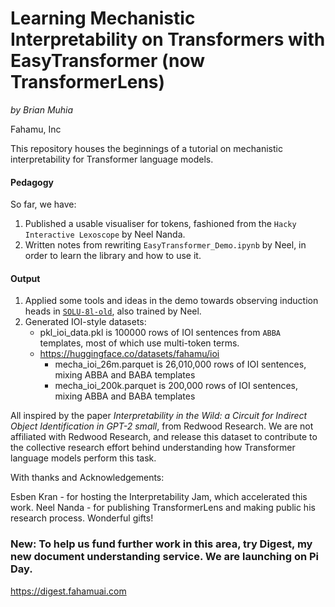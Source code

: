 # Learning Mechanistic Interpretability on Transformers with EasyTransformer (now TransformerLens)


_by Brian Muhia_

Fahamu, Inc


This repository houses the beginnings of a tutorial on mechanistic interpretability for Transformer language models.

#### Pedagogy
So far, we have:
1. Published a usable visualiser for tokens, fashioned from the `Hacky Interactive Lexoscope` by Neel Nanda.
1. Written notes from rewriting `EasyTransformer_Demo.ipynb` by Neel, in order to learn the library and how to use it.

#### Output
1. Applied some tools and ideas in the demo towards observing induction heads in [`SOLU-8l-old`](https://transformer-circuits.pub/2022/solu/index.html), also trained by Neel.
1. Generated IOI-style datasets:
    - pkl_ioi_data.pkl is 100000 rows of IOI sentences from `ABBA` templates, most of which use multi-token terms.
    - https://huggingface.co/datasets/fahamu/ioi
        + mecha_ioi_26m.parquet is 26,010,000 rows of IOI sentences, mixing ABBA and BABA templates
        + mecha_ioi_200k.parquet is 200,000 rows of IOI sentences, mixing ABBA and BABA templates

All inspired by the paper _Interpretability in the Wild: a Circuit for Indirect Object Identification in GPT-2 small_, from Redwood Research. We are not affiliated with Redwood Research, and release this dataset to contribute to the collective research effort behind understanding how Transformer language models perform this task. 

With thanks and Acknowledgements:

Esben Kran - for hosting the Interpretability Jam, which accelerated this work.
Neel Nanda - for publishing TransformerLens and making public his research process. Wonderful gifts!

### New: To help us fund further work in this area, try Digest, my new document understanding service. We are launching on Pi Day. 

https://digest.fahamuai.com

